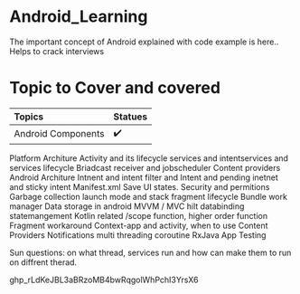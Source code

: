 # Android_Learning
The important concept of Android explained with code example is here.. Helps to crack interviews


# Topic to Cover and covered

Topics | Statues
:------------ | :-------------
Android Components | :heavy_check_mark:


Platform Architure
Activity and its lifecycle
services and intentservices and services lifecycle
Briadcast receiver and jobscheduler
Content providers
Android Architure
Intnent and intent filter and Intent and pending inetnet and sticky intent
Manifest.xml
Save UI states.
Security and permitions
Garbage collection
launch mode and stack
fragment lifecycle
Bundle
work manager
Data storage in android
MVVM / MVC
hilt
databinding
statemangement
Kotlin related /scope function, higher order function
Fragment workaround
Context-app and activity, when to use Content Providers
Notifications
multi threading
coroutine
RxJava
App Testing

Sun questions:
on what thread, services run and how can make them to run on diffrent therad.










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
